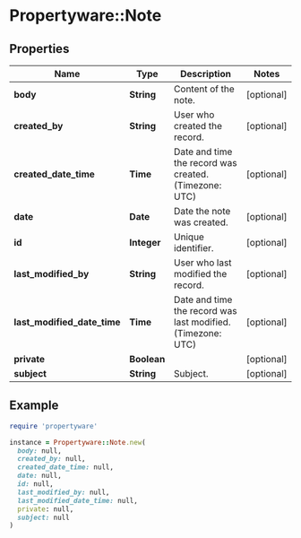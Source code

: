 # Propertyware::Note

## Properties

| Name | Type | Description | Notes |
| ---- | ---- | ----------- | ----- |
| **body** | **String** | Content of the note. | [optional] |
| **created_by** | **String** | User who created the record. | [optional] |
| **created_date_time** | **Time** | Date and time the record was created. (Timezone: UTC) | [optional] |
| **date** | **Date** | Date the note was created. | [optional] |
| **id** | **Integer** | Unique identifier. | [optional] |
| **last_modified_by** | **String** | User who last modified the record. | [optional] |
| **last_modified_date_time** | **Time** | Date and time the record was last modified. (Timezone: UTC) | [optional] |
| **private** | **Boolean** |  | [optional] |
| **subject** | **String** | Subject. | [optional] |

## Example

```ruby
require 'propertyware'

instance = Propertyware::Note.new(
  body: null,
  created_by: null,
  created_date_time: null,
  date: null,
  id: null,
  last_modified_by: null,
  last_modified_date_time: null,
  private: null,
  subject: null
)
```

